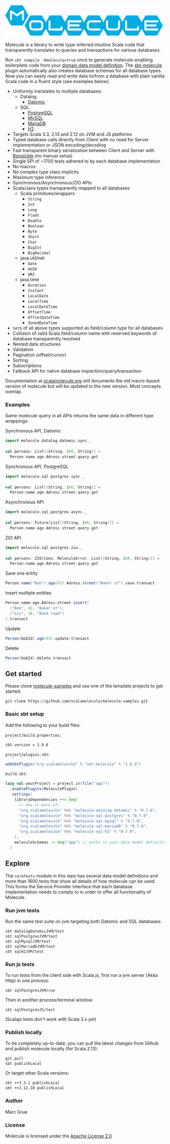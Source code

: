 ![](project/resources/Molecule-logo.png)

Molecule is a library to write type-inferred intuitive Scala code that transparently translates to queries and
transactions for various databases.

Run `sbt compile -Dmolecule=true` once to generate molecule-enabling boilerplate code from
your [domain data model definition](https://github.com/scalamolecule/molecule/tree/main/coreTests/shared/src/main/scala/molecule/coreTests/dataModels/core/dataModel).
The [sbt-molecule](https://github.com/scalamolecule/sbt-molecule) plugin automatically also creates database schemas for
all database types. Now you can easily read and write data to/from a database with plain vanilla Scala code in a fluent
style (see examples below).

- Uniformly translates to multiple databases:
    - Datalog
        - [Datomic](http://www.datomic.com)
    - SQL
        - [PostgreSQL](https://www.postgresql.org)
        - [MySQL](https://www.mysql.com)
        - [MariaDB](https://mariadb.com)
        - [H2](https://h2database.com/html/main.html)
- Targets Scala 3.3, 2.13 and 2.12 on JVM and JS platforms
- Typed database calls directly from Client with no need for Server implementation or JSON encoding/decoding
- Fast transparent binary serialization between Client and Server with [Boopickle](https://boopickle.suzaku.io) (no manual setup)
- Single SPI of ~1700 tests adhered to by each database implementation
- No macros
- No complex type class implicits
- Maximum type inference
- Synchronous/Asynchronous/ZIO APIs
- Scala/Java types transparently mapped to all databases
    - Scala primitives/wrappers
        - `String`
        - `Int`
        - `Long`
        - `Float`
        - `Double`
        - `Boolean`
        - `Byte`
        - `Short`
        - `Char`
        - `BigInt`
        - `BigDecimal`
    - java.util/net
        - `Date`
        - `UUID`
        - `URI`
    - java.time
        - `Duration`
        - `Instant`
        - `LocalDate`
        - `LocalTime`
        - `LocalDateTime`
        - `OffsetTime`
        - `OffsetDateTime`
        - `ZonedDateTime`
- `Set`s of all above types supported as field/column type for all databases
- Collision of valid Scala field/column name with reserved keywords of database transparently resolved
- Nested data structures
- Validation
- Pagination (offset/cursor)
- Sorting
- Subscriptions 
- Fallback API for native database inspection/query/transaction

Documentation at [scalamolecule.org](http://scalamolecule.org) still documents the old macro-based version of molecule
but will be updated to the new version. Most concepts overlap.

### Examples

Same molecule query in all APIs returns the same data in different type wrappings:

Synchronous API, Datomic

```scala
import molecule.datalog.datomic.sync._

val persons: List[(String, Int, String)] =
  Person.name.age.Adress.street.query.get
```

Synchronous API, PostgreSQL

```scala
import molecule.sql.postgres.sync._

val persons: List[(String, Int, String)] =
  Person.name.age.Adress.street.query.get
```

Asynchronous API

```scala
import molecule.sql.postgres.async._

val persons: Future[List[(String, Int, String)]] =
  Person.name.age.Adress.street.query.get
```

ZIO API

```scala
import molecule.sql.postgres.zio._

val persons: ZIO[Conn, MoleculeError, List[(String, Int, String)]] =
  Person.name.age.Adress.street.query.get
```

Save one entity

```scala
Person.name("Bob").age(42).Adress.street("Baker st").save.transact
```

Insert multiple entities

```scala
Person.name.age.Adress.street.insert(
  ("Bob", 42, "Baker st"),
  ("Liz", 38, "Bond road")
).transact
```

Update

```scala
Person(bobId).age(43).update.transact
```

Delete

```scala
Person(bobId).delete.transact
```

## Get started

Please clone [molecule-samples](https://github.com/scalamolecule/molecule-samples) and use one of the template projects
to get started.

    git clone https://github.com/scalamolecule/molecule-samples.git

### Basic sbt setup

Add the following to your build files:

`project/build.properties`:

```
sbt.version = 1.9.6
```

`project/plugins.sbt`:

```scala
addSbtPlugin("org.scalamolecule" % "sbt-molecule" % "1.6.0")
```

`build.sbt`:

```scala
lazy val yourProject = project.in(file("app"))
  .enablePlugins(MoleculePlugin)
  .settings(
    libraryDependencies ++= Seq(
      // One or more of:
      "org.scalamolecule" %%% "molecule-datalog-datomic" % "0.7.0",
      "org.scalamolecule" %%% "molecule-sql-postgres" % "0.7.0",
      "org.scalamolecule" %%% "molecule-sql-mysql" % "0.7.0",
      "org.scalamolecule" %%% "molecule-sql-mariadb" % "0.7.0",
      "org.scalamolecule" %%% "molecule-sql-h2" % "0.7.0",
    ),
    moleculeSchemas := Seq("app") // paths to your data model definitions...
  )
```

## Explore

The `coreTests` module in this repo has several data model definitions and more than 1600 tests that show all details of
how molecule can be used. This forms the Service Provider Interface that each database implementation needs to comply to
in order to offer all functionality of Molecule.

### Run jvm tests

Run the same test suite on jvm targeting both Datomic and SQL databases:

    sbt datalogDatomicJVM/test
    sbt sqlPostgresJVM/test
    sbt sqlMysqlJVM/test
    sbt sqlMariadbJVM/test
    sbt sqlH2JVM/test

### Run js tests

To run tests from the client side with Scala.js, first run a jvm server (Akka Http) in one process:

    sbt sqlPostgresJVM/run

Then in another process/terminal window:

    sbt sqlPostgresJS/test

(Scalajs tests don't work with Scala 3.x yet)

### Publish locally

To be completely up-to-date, you can pull the latest changes from Github and publish molecule locally (for Scala 2.13):

    git pull
    sbt publishLocal

Or target other Scala versions:

    sbt ++3.3.1 publishLocal
    sbt ++2.12.18 publishLocal

### Author

Marc Grue

### License

Molecule is licensed under the [Apache License 2.0](http://en.wikipedia.org/wiki/Apache_license)